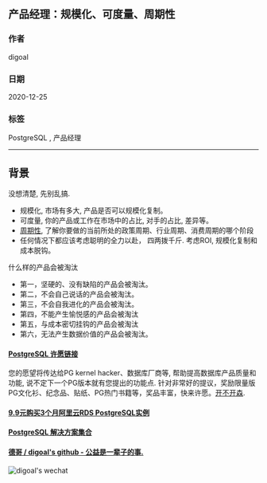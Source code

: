 ## 产品经理：规模化、可度量、周期性  
  
### 作者  
digoal  
  
### 日期  
2020-12-25  
  
### 标签  
PostgreSQL , 产品经理  
  
----  
  
## 背景  
没想清楚, 先别乱搞.    
  
- 规模化, 市场有多大, 产品是否可以规模化复制。    
- 可度量, 你的产品或工作在市场中的占比, 对手的占比, 差异等。      
- [周期性](https://baike.baidu.com/item/%E7%BB%8F%E6%B5%8E%E5%91%A8%E6%9C%9F), 了解你要做的当前所处的政策周期、行业周期、消费周期的哪个阶段  
- 任何情况下都应该考虑聪明的全力以赴， 四两拨千斤. 考虑ROI, 规模化复制和成本脱钩。     
  
什么样的产品会被淘汰   
- 第一，坚硬的、没有缺陷的产品会被淘汰。
- 第二，不会自己说话的产品会被淘汰。
- 第三，不会自我进化的产品会被淘汰。
- 第四，不能产生愉悦感的产品会被淘汰
- 第五，与成本密切挂钩的产品会被淘汰
- 第六，无法产生数据价值的产品会被淘汰。
  
  
  
#### [PostgreSQL 许愿链接](https://github.com/digoal/blog/issues/76 "269ac3d1c492e938c0191101c7238216")
您的愿望将传达给PG kernel hacker、数据库厂商等, 帮助提高数据库产品质量和功能, 说不定下一个PG版本就有您提出的功能点. 针对非常好的提议，奖励限量版PG文化衫、纪念品、贴纸、PG热门书籍等，奖品丰富，快来许愿。[开不开森](https://github.com/digoal/blog/issues/76 "269ac3d1c492e938c0191101c7238216").  
  
  
#### [9.9元购买3个月阿里云RDS PostgreSQL实例](https://www.aliyun.com/database/postgresqlactivity "57258f76c37864c6e6d23383d05714ea")
  
  
#### [PostgreSQL 解决方案集合](https://yq.aliyun.com/topic/118 "40cff096e9ed7122c512b35d8561d9c8")
  
  
#### [德哥 / digoal's github - 公益是一辈子的事.](https://github.com/digoal/blog/blob/master/README.md "22709685feb7cab07d30f30387f0a9ae")
  
  
![digoal's wechat](../pic/digoal_weixin.jpg "f7ad92eeba24523fd47a6e1a0e691b59")
  
